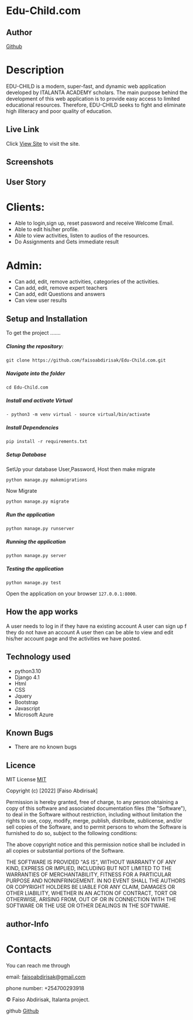 # Edu-Child.com
## Author  
  
[Github](https://github.com/faisoabdirisak)

# Description  
EDU-CHILD is a modern, super-fast, and dynamic web application developed by ITALANTA ACADEMY scholars. The main purpose behind the development of this web application is to provide easy access to limited educational resources. Therefore, EDU-CHILD seeks to fight and eliminate high illiteracy and poor quality of education.

##  Live Link
 Click [View Site]()  to visit the site.

  ## Screenshots



## User Story  
# Clients:
* Able to login,sign up, reset password and receive Welcome Email.
* Able to edit his/her profile.
* Able to view activities, listen to audios of the resources.
* Do Assignments and Gets immediate result


# Admin:
* Can add, edit, remove activities, categories of the activities.
* Can add, edit, remove expert teachers
* Can add, edit Questions and answers
* Can view user results




## Setup and Installation  

To get the project .......  
  
##### Cloning the repository:  
 ``` 
git clone https://github.com/faisoabdirisak/Edu-Child.com.git
```
##### Navigate into the folder 
 ``` 
cd Edu-Child.com
```
##### Install and activate Virtual  
 ``` 
- python3 -m venv virtual - source virtual/bin/activate  
```  
##### Install Dependencies  
 ``` 
 pip install -r requirements.txt 
```  
 ##### Setup Database  
  SetUp your database User,Password, Host then make migrate  
 ``` 
python manage.py makemigrations 
 ``` 
 Now Migrate  
 ```
 python manage.py migrate 
```
##### Run the application  
 ``` 
 python manage.py runserver 
``` 
##### Running the application  
 ``` 
 python manage.py server 
```
##### Testing the application  
 ``` 
 python manage.py test 
```
Open the application on your browser `127.0.0.1:8000`.  


## How the app works
A user needs to log in if they have na existing account
A user can sign up f they do not have an account
A user then can be able to view and edit his/her account page and the activities we have posted.



## Technology used  
  
* python3.10  
* Django 4.1
* Html
* CSS
* Jquery
* Bootstrap
* Javascript
* Microsoft Azure
  

## Known Bugs  
* There are no known bugs 
  
## Licence

MIT License    [MIT](https://choosealicense.com/licenses/mit/)


Copyright (c) [2022] [Faiso Abdirisak]

Permission is hereby granted, free of charge, to any person obtaining a copy
of this software and associated documentation files (the "Software"), to deal
in the Software without restriction, including without limitation the rights
to use, copy, modify, merge, publish, distribute, sublicense, and/or sell
copies of the Software, and to permit persons to whom the Software is
furnished to do so, subject to the following conditions:

The above copyright notice and this permission notice shall be included in all
copies or substantial portions of the Software.

THE SOFTWARE IS PROVIDED "AS IS", WITHOUT WARRANTY OF ANY KIND, EXPRESS OR
IMPLIED, INCLUDING BUT NOT LIMITED TO THE WARRANTIES OF MERCHANTABILITY,
FITNESS FOR A PARTICULAR PURPOSE AND NONINFRINGEMENT. IN NO EVENT SHALL THE
AUTHORS OR COPYRIGHT HOLDERS BE LIABLE FOR ANY CLAIM, DAMAGES OR OTHER
LIABILITY, WHETHER IN AN ACTION OF CONTRACT, TORT OR OTHERWISE, ARISING FROM,
OUT OF OR IN CONNECTION WITH THE SOFTWARE OR THE USE OR OTHER DEALINGS IN THE
SOFTWARE.


## author-Info

# Contacts
You can reach me through

email: faisoabdirisak@gmail.com

phone number: +254700293918

©️ Faiso Abdirisak, Italanta  project.


github [Github](https://github.com/faisoabdirisak)